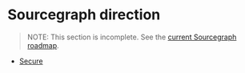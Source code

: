# Sourcegraph direction

> NOTE: This section is incomplete. See the [current Sourcegraph roadmap](../dev/roadmap/index.md).

- [Secure](secure.md)
